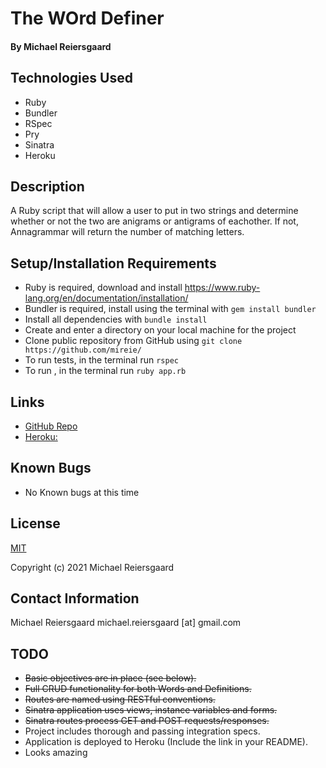 # The WOrd Definer
#### By Michael Reiersgaard

## Technologies Used

* Ruby
* Bundler
* RSpec
* Pry
* Sinatra
* Heroku

## Description

A Ruby script that will allow a user to put in two strings and determine whether or not the two are anigrams or antigrams of eachother. If not, Annagrammar will return the number of matching letters.

## Setup/Installation Requirements

* Ruby is required, download and install https://www.ruby-lang.org/en/documentation/installation/
* Bundler is required, install using the terminal with `gem install bundler`
* Install all dependencies with `bundle install`
* Create and enter a directory on your local machine for the project
* Clone public repository from GitHub using `git clone https://github.com/mireie/`
* To run tests, in the terminal run `rspec`
* To run , in the terminal run `ruby app.rb`

## Links
- [GitHub Repo](https://github.com/mireie/)
- [Heroku:]()

## Known Bugs

* No Known bugs at this time

## License

[MIT](https://en.wikipedia.org/wiki/MIT_License)

Copyright (c) 2021 Michael Reiersgaard


## Contact Information

Michael Reiersgaard michael.reiersgaard [at] gmail.com

## TODO

* ~~Basic objectives are in place (see below).~~
* ~~Full CRUD functionality for both Words and Definitions.~~
* ~~Routes are named using RESTful conventions.~~
* ~~Sinatra application uses views, instance variables and forms.~~
* ~~Sinatra routes process GET and POST requests/responses.~~
* Project includes thorough and passing integration specs.
* Application is deployed to Heroku (Include the link in your README).
* Looks amazing
